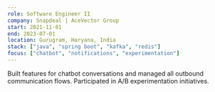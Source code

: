 ```yaml
---
role: Software Engineer II
company: Snapdeal | AceVector Group
start: 2021-11-01
end: 2023-07-01
location: Gurugram, Haryana, India
stack: ["java", "spring boot", "kafka", "redis"]
focus: ["chatbot", "notifications", "experimentation"]
---
```

Built features for chatbot conversations and managed all outbound communication flows. Participated in A/B experimentation initiatives.
